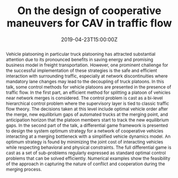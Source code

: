 ---
title: On the design of cooperative maneuvers for CAV in traffic flow

event: Automatic Control Department, KTH
event_url: https://example.org

location: KTH
address:
  street: Brinellvägen 8
  city: Stockholm
  region: SV
  postcode: '11428'
  country: Sweden

summary: Recent works combining traffic flow theory and control problems for CAVs.
abstract: "Vehicle platooning in particular truck platooning has attracted substantial attention due to its pronounced benefits in saving energy and promising business model in freight transportation. However, one prominent challenge for the successful implementation of these strategies is the safe and efficient interaction with surrounding traffic, especially at network discontinuities where mandatory lane changes may lead to the decoupling of truck platoons. In this talk, some control methods for vehicle platoons are presented in the presence of traffic flow.  In the first part, an efficient method for splitting a platoon of vehicles near network merges is considered. The control problem is cast as a bi-level hierarchical control problem where the supervisory layer is tied to classic traffic flow theory. The decisions taken at this level include optimal vehicle order after the merge, new equilibrium gaps of automated trucks at the merging point, and anticipation horizon that the platoon members start to track the new equilibrium gaps. In the second part of the talk, a differential game framework is presented to design the system optimum strategy for a network of cooperative vehicles interacting at a merging bottleneck with a simplified vehicle dynamics model. An optimum strategy is found by minimizing the joint cost of interacting vehicles while respecting behavioral and physical constraints. The full differential game is cast as a set of sub-problems regularly expressed as standard optimal control problems that can be solved efficiently. Numerical examples show the feasibility of the approach in capturing the nature of conflict and cooperation during the merging process."

# Talk start and end times.
#   End time can optionally be hidden by prefixing the line with `#`.
date: "2019-04-23T15:00:00Z"
date_end: "2019-04-23T16:00:00Z"
all_day: false

# Schedule page publish date (NOT talk date).
publishDate: "2019-04-23T10:00:00Z"

authors: ["Andres Ladino", "Aurelien Duret", "Meng Wang"]
tags: ["Truck Platooning","Connected & Automated Vehicles", "Vehicle Merging"]

featured: true

image:
  caption: 'Image credit: [**Unsplash**](https://unsplash.com/photos/bzdhc5b3Bxs)'
  focal_point: Right

links:
- icon: twitter
  icon_pack: fab
  name: Follow
  url: https://twitter.com/georgecushen
url_code: ""
url_pdf: ""
url_slides: "http://bit.ly/KTH_201904"
url_video: ""

# Markdown Slides (optional).
#   Associate this talk with Markdown slides.
#   Simply enter your slide deck's filename without extension.
#   E.g. `slides = "example-slides"` references `content/slides/example-slides.md`.
#   Otherwise, set `slides = ""`.
slides: ""

# Projects (optional).
#   Associate this post with one or more of your projects.
#   Simply enter your project's folder or file name without extension.
#   E.g. `projects = ["internal-project"]` references `content/project/deep-learning/index.md`.
#   Otherwise, set `projects = []`.
projects:
- ensemble
---